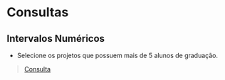 # Consultas

## Intervalos Numéricos

* Selecione os projetos que possuem mais de 5 alunos de graduação.

> [Consulta](https://github.com/Kayannsoarez/Gerenciamento_Universitario/blob/main/Query/Query1.sql)
